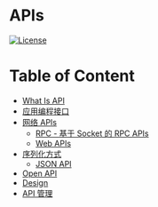 # APIs

[![License](https://img.shields.io/badge/license-Apache%202-4EB1BA.svg)](https://www.apache.org/licenses/LICENSE-2.0.html)

Table of Content
=================

   * [<a href="WhatIs.md">What Is API</a>](#what-is-api)
   * [<a href="ProgrammeAPIs/README.md">应用编程接口</a>](#应用编程接口)
   * [网络 APIs](#网络-apis)
      * [<a href="RPCAPIs/README.md">RPC - 基于 Socket 的 RPC APIs</a>](#rpc---基于-socket-的-rpc-apis)
      * [<a href="https://github.com/SC-CS-KS/KS-Web/tree/master/WebAPIs">Web APIs</a>](#web-apis)
   * [序列化方式](#序列化方式)
      * [<a href="JSON-API/README.md">JSON API</a>](#json-api)
   * [<a href="OpenAPI/README.md">Open API</a>](#open-api)
   * [<a href="design/README.md">Design</a>](#design)
   * [API 管理](#api-管理)

   